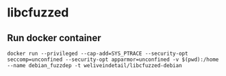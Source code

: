 # libcfuzzed

## Run docker container

```
docker run --privileged --cap-add=SYS_PTRACE --security-opt seccomp=unconfined --security-opt apparmor=unconfined -v $(pwd):/home --name debian_fuzzdep -t weliveindetail/libcfuzzed-debian
```
